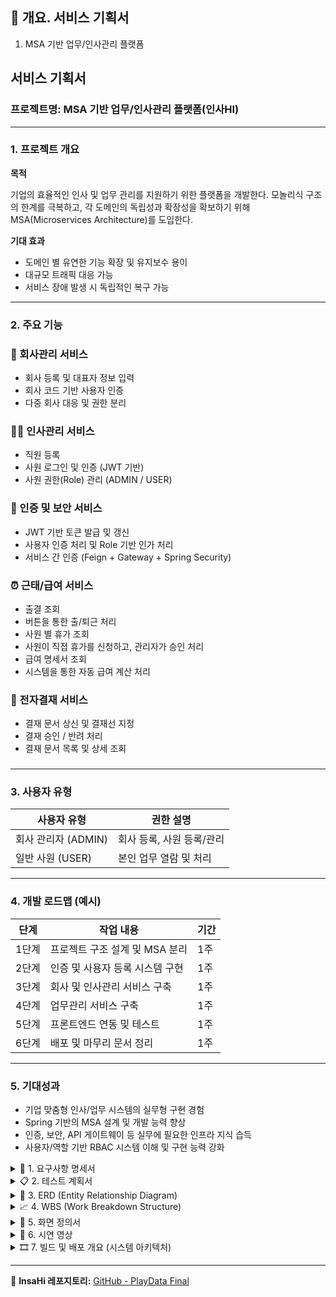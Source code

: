 ## 📝 개요. 서비스 기획서

1. MSA 기반 업무/인사관리 플랫폼

## 서비스 기획서

### 프로젝트명: MSA 기반 업무/인사관리 플랫폼(인사HI)

---

### 1. 프로젝트 개요

**목적**

기업의 효율적인 인사 및 업무 관리를 지원하기 위한 플랫폼을 개발한다. 모놀리식 구조의 한계를 극복하고, 각 도메인의 독립성과 확장성을 확보하기 위해 MSA(Microservices Architecture)를 도입한다.

**기대 효과**

- 도메인 별 유연한 기능 확장 및 유지보수 용이
- 대규모 트래픽 대응 가능
- 서비스 장애 발생 시 독립적인 복구 가능

---

### 2. 주요 기능

### 🏢 회사관리 서비스

- 회사 등록 및 대표자 정보 입력
- 회사 코드 기반 사용자 인증
- 다중 회사 대응 및 권한 분리

### 🧑‍💼 인사관리 서비스

- 직원 등록
- 사원 로그인 및 인증 (JWT 기반)
- 사원 권한(Role) 관리 (ADMIN / USER)

### 🔐 인증 및 보안 서비스

- JWT 기반 토큰 발급 및 갱신
- 사용자 인증 처리 및 Role 기반 인가 처리
- 서비스 간 인증 (Feign + Gateway + Spring Security)

### ⏰ 근태/급여 서비스

- 출결 조회
- 버튼을 통한 출/퇴근 처리
- 사원 별 휴가 조회
- 사원이 직접 휴가를 신청하고, 관리자가 승인 처리
- 급여 명세서 조회
- 시스템을 통한 자동 급여 계산 처리

### 📄 전자결재 서비스

- 결재 문서 상신 및 결재선 지정
- 결재 승인 / 반려 처리
- 결재 문서 목록 및 상세 조회

### 

---

### 3. 사용자 유형

| 사용자 유형 | 권한 설명 |
| --- | --- |
| 회사 관리자 (ADMIN) | 회사 등록, 사원 등록/관리 |
| 일반 사원 (USER) | 본인 업무 열람 및 처리 |

---

### 4. 개발 로드맵 (예시)

| 단계 | 작업 내용 | 기간 |
| --- | --- | --- |
| 1단계 | 프로젝트 구조 설계 및 MSA 분리 | 1주 |
| 2단계 | 인증 및 사용자 등록 시스템 구현 | 1주 |
| 3단계 | 회사 및 인사관리 서비스 구축 | 1주 |
| 4단계 | 업무관리 서비스 구축 | 1주 |
| 5단계 | 프론트엔드 연동 및 테스트 | 1주 |
| 6단계 | 배포 및 마무리 문서 정리 | 1주 |

---

### 5. 기대성과

- 기업 맞춤형 인사/업무 시스템의 실무형 구현 경험
- Spring 기반의 MSA 설계 및 개발 능력 향상
- 인증, 보안, API 게이트웨이 등 실무에 필요한 인프라 지식 습득
- 사용자/역할 기반 RBAC 시스템 이해 및 구현 능력 강화

<details>
<summary>📑 1. 요구사항 명세서</summary>

- [요구사항 명세서 구글시트](https://docs.google.com/spreadsheets/d/1C_o3BqHqdRivUo3Bq-F3Qa8QamxaHs0BxE9J6SA4qGc/edit?gid=1900060456#gid=1900060456)

</details>

<details>
<summary>📋 2. 테스트 계획서</summary>

- [테스트 계획서](https://docs.google.com/spreadsheets/d/1C_o3BqHqdRivUo3Bq-F3Qa8QamxaHs0BxE9J6SA4qGc/edit?gid=1796381502#gid=1796381502)

</details>

<details>
<summary>📀 3. ERD (Entity Relationship Diagram)</summary>

<img width="1100" alt="ERD" src="https://github.com/user-attachments/assets/2d63d405-3822-4f46-8702-c723f939e422" />

</details>

<details>
<summary>📈 4. WBS (Work Breakdown Structure)</summary>

<img width="1100" alt="WBS" src="https://github.com/user-attachments/assets/5914a2a1-cbf6-4338-8138-42e6d45c8cf7" />

</details>

<details>
<summary>🛜 5. 화면 정의서</summary>

- **회사 회원가입 페이지**  
![회원가입페이지](https://github.com/user-attachments/assets/9d13c514-bb96-4648-b9b5-fc3bf923d0a0)

- **로그인페이지**
![로그인페이지](https://github.com/user-attachments/assets/7285b4bc-8006-4170-8e67-e23309dcbeec)**

- **마이페이지**
![마이페이지](https://github.com/user-attachments/assets/1f981aa5-9ee6-433d-9276-6be25653164f)

- **개인정보수정페이지**
![개인정보수정페이지](https://github.com/user-attachments/assets/58de7cba-f9a1-4c39-9d89-ed48042a1494)


- **비밀번호 변경 페이지**
![비밀번호변경페이지](https://github.com/user-attachments/assets/8e2d3ea2-f7f4-48b3-a0c7-f03db4438040)


- **직원등록페이지**
![직원등록페이지](https://github.com/user-attachments/assets/4dde8132-3972-43ab-98c2-39cce01e8a8d)

  

- **관리자 설정 페이지**  
  ![004](https://github.com/user-attachments/assets/13e9d16e-b32b-4ac1-b220-a2a5eaf251ee)

- **급여 페이지**  
  ![003](https://github.com/user-attachments/assets/5cb9a755-4573-42a0-b959-0d214ec60f8d)

- **근태 페이지**  
  ![002](https://github.com/user-attachments/assets/156d6456-9e93-44f3-a56e-ec0f5b52538b)

- **휴가 페이지**  
  1) 휴가 신청  
     ![006](https://github.com/user-attachments/assets/265f8754-eb45-4320-b379-c13a621917ba)  
  2) 휴가 신청 내역 관리  
     ![007](https://github.com/user-attachments/assets/115b5178-7c98-4f90-9e6c-884d2ffe8add)  
  3) 휴가 신청 상세 보기  
     ![008](https://github.com/user-attachments/assets/dc015dc2-d5aa-43e8-beba-068b660de0fb)

- **결재 페이지**  
  1) 결재 문서 상신  
     ![009](https://github.com/user-attachments/assets/a6440241-6dab-413d-a19e-0443fc21426d)  
  2) 기안서  
     ![010](https://github.com/user-attachments/assets/db206275-0342-4d5e-ad45-2e674ac94c72)  
  3) 결재 문서 목록  
     ![011](https://github.com/user-attachments/assets/d11a6920-be13-4d5d-a8db-c8ae8ce2b706)

- **주소록 페이지**
  1) 주소록 리스트
  ![image](https://github.com/user-attachments/assets/95c33696-5691-4c52-84af-b7f253a1f8ef)
  2) 사용자 추가
  ![image](https://github.com/user-attachments/assets/f58c7c6d-c058-4231-a3f3-f855c0397acc)
  3) 사용자 정보 수정
  ![image](https://github.com/user-attachments/assets/d6a8f6a6-c9f6-4e76-b67c-d0ec4e1ccb3d)

  3) 부서 추가 - 프론트 추가 중
  4) 부서 삭제 - API 연결 중
  5) 사용자 이동 - API 연결 중
  6) 사용자 삭제 - API 연결 중

- **채팅 페이지**
- ![chat (1)](https://github.com/user-attachments/assets/9fb47448-57a0-467e-b116-b7f30b68012a)
![chat (2)](https://github.com/user-attachments/assets/1a08a98b-cda8-4c98-901f-ad3703575684)
![chat (3)](https://github.com/user-attachments/assets/9c1c18a6-3582-4fab-8ae4-04b48b4e7c51)

- **설정 페이지**  
  ![001](https://github.com/user-attachments/assets/2a3d02b9-29ea-4940-9d6c-4194589e2f93)

</details>

<details>
<summary>🎥 6. 시연 영상 </summary>


https://github.com/user-attachments/assets/9423f43b-0441-4eab-8952-6ff17bef4ce6

https://github.com/user-attachments/assets/295c5182-6032-4fdb-affe-1ac558860a64


  
</details>
<details>
<summary>🎞️ 7. 빌드 및 배포 개요 (시스템 아키텍처)</summary>

<img width="1100" alt="system" src="https://github.com/user-attachments/assets/2a8a488d-c5a4-4346-9ac7-79a64b9e8d92" />

### 📌 사용 기술 및 도구

- **언어:** Java (Spring Boot)  
- **빌드 도구:** Gradle  
- **컨테이너화:** Docker
- **프론트 기술**: Full Calendar, TypeScript, React
- **백엔드 기술**: Spring cloud, Sping Data, Spring Security, Spring JPA, Spring Data MongdDb, SSE, Websocket, Java mail, JWT, Feign Clinet
- AWS: EC2(MONGODB), EC2(Ubuntu22.04) 
- **CI/CD 도구:** Jenkins, ArgoCD  
- **배포 인프라:** Kubernetes  
- **데이터베이스:** AWS RDS(MySQL)

### 🔄 CI/CD 개요
1. **Jenkins**: 소스 코드 관리 및 CI/CD 트리거  
2. **Jenkins**: 자동화된 빌드 및 Docker 이미지 생성, Docker Hub에 푸시  
3. **Docker Hub**: 빌드된 이미지를 저장하고 Kubernetes에서 사용  
4. **ArgoCD**: Kubernetes 클러스터에 자동 배포

</details>

---

📌 **InsaHi 레포지토리:** [GitHub - PlayData Final](https://github.com/05Daul/insahi)
